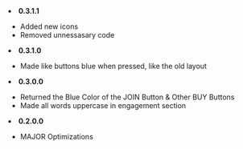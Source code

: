 <li><b>0.3.1.1</b></li>
    <ul>
    <li>Added new icons</li>
    <li>Removed unnessasary code</li>
    </ul>
<li><b>0.3.1.0</b></li>
    <ul>
    <li>Made like buttons blue when pressed, like the old layout</li>
    </ul>
<li><b>0.3.0.0</b></li>
    <ul>
    <li>Returned the Blue Color of the JOIN Button & Other BUY Buttons</li>
    <li>Made all words uppercase in engagement section</li>
    </ul>
<li><b>0.2.0.0</b></li>
    <ul>
    <li>MAJOR Optimizations</li>
    </ul>